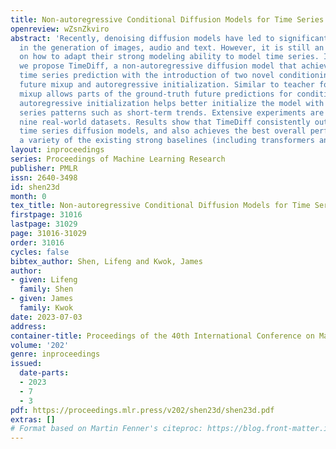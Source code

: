 ```yaml
---
title: Non-autoregressive Conditional Diffusion Models for Time Series Prediction
openreview: wZsnZkviro
abstract: 'Recently, denoising diffusion models have led to significant breakthroughs
  in the generation of images, audio and text. However, it is still an open question
  on how to adapt their strong modeling ability to model time series. In this paper,
  we propose TimeDiff, a non-autoregressive diffusion model that achieves high-quality
  time series prediction with the introduction of two novel conditioning mechanisms:
  future mixup and autoregressive initialization. Similar to teacher forcing, future
  mixup allows parts of the ground-truth future predictions for conditioning, while
  autoregressive initialization helps better initialize the model with basic time
  series patterns such as short-term trends. Extensive experiments are performed on
  nine real-world datasets. Results show that TimeDiff consistently outperforms existing
  time series diffusion models, and also achieves the best overall performance across
  a variety of the existing strong baselines (including transformers and FiLM).'
layout: inproceedings
series: Proceedings of Machine Learning Research
publisher: PMLR
issn: 2640-3498
id: shen23d
month: 0
tex_title: Non-autoregressive Conditional Diffusion Models for Time Series Prediction
firstpage: 31016
lastpage: 31029
page: 31016-31029
order: 31016
cycles: false
bibtex_author: Shen, Lifeng and Kwok, James
author:
- given: Lifeng
  family: Shen
- given: James
  family: Kwok
date: 2023-07-03
address: 
container-title: Proceedings of the 40th International Conference on Machine Learning
volume: '202'
genre: inproceedings
issued:
  date-parts:
  - 2023
  - 7
  - 3
pdf: https://proceedings.mlr.press/v202/shen23d/shen23d.pdf
extras: []
# Format based on Martin Fenner's citeproc: https://blog.front-matter.io/posts/citeproc-yaml-for-bibliographies/
---
```

